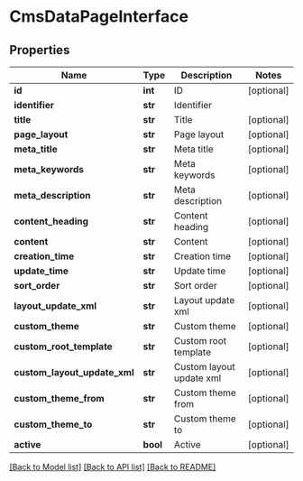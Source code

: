 # CmsDataPageInterface

## Properties
Name | Type | Description | Notes
------------ | ------------- | ------------- | -------------
**id** | **int** | ID | [optional] 
**identifier** | **str** | Identifier | 
**title** | **str** | Title | [optional] 
**page_layout** | **str** | Page layout | [optional] 
**meta_title** | **str** | Meta title | [optional] 
**meta_keywords** | **str** | Meta keywords | [optional] 
**meta_description** | **str** | Meta description | [optional] 
**content_heading** | **str** | Content heading | [optional] 
**content** | **str** | Content | [optional] 
**creation_time** | **str** | Creation time | [optional] 
**update_time** | **str** | Update time | [optional] 
**sort_order** | **str** | Sort order | [optional] 
**layout_update_xml** | **str** | Layout update xml | [optional] 
**custom_theme** | **str** | Custom theme | [optional] 
**custom_root_template** | **str** | Custom root template | [optional] 
**custom_layout_update_xml** | **str** | Custom layout update xml | [optional] 
**custom_theme_from** | **str** | Custom theme from | [optional] 
**custom_theme_to** | **str** | Custom theme to | [optional] 
**active** | **bool** | Active | [optional] 

[[Back to Model list]](../README.md#documentation-for-models) [[Back to API list]](../README.md#documentation-for-api-endpoints) [[Back to README]](../README.md)


